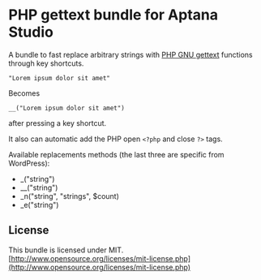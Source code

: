 PHP gettext bundle for Aptana Studio
====================================

A bundle to fast replace arbitrary strings with [PHP GNU gettext](http://php.net/manual/es/book.gettext.php) functions through key shortcuts.

    "Lorem ipsum dolor sit amet"
  
Becomes

	__("Lorem ipsum dolor sit amet")
	
after pressing a key shortcut.

It also can automatic add the PHP open `<?php` and close `?>` tags.

Available replacements methods (the last three are specific from WordPress):

* _("string")
* __("string")
* _n("string", "strings", $count)
* _e("string")

License
-------

This bundle is licensed under MIT.<br>
[http://www.opensource.org/licenses/mit-license.php](http://www.opensource.org/licenses/mit-license.php)
